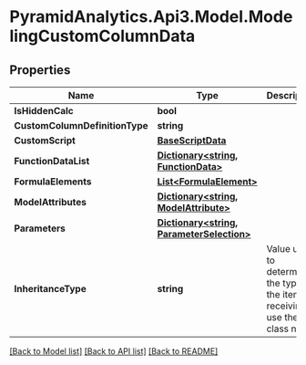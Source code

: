 # PyramidAnalytics.Api3.Model.ModelingCustomColumnData

## Properties

Name | Type | Description | Notes
------------ | ------------- | ------------- | -------------
**IsHiddenCalc** | **bool** |  | [optional] 
**CustomColumnDefinitionType** | **string** |  | [optional] 
**CustomScript** | [**BaseScriptData**](BaseScriptData.md) |  | [optional] 
**FunctionDataList** | [**Dictionary&lt;string, FunctionData&gt;**](FunctionData.md) |  | [optional] 
**FormulaElements** | [**List&lt;FormulaElement&gt;**](FormulaElement.md) |  | [optional] 
**ModelAttributes** | [**Dictionary&lt;string, ModelAttribute&gt;**](ModelAttribute.md) |  | [optional] 
**Parameters** | [**Dictionary&lt;string, ParameterSelection&gt;**](ParameterSelection.md) |  | [optional] 
**InheritanceType** | **string** | Value used to determine the type of the item receiving, use the class name | [optional] 

[[Back to Model list]](../README.md#documentation-for-models) [[Back to API list]](../README.md#documentation-for-api-endpoints) [[Back to README]](../README.md)

